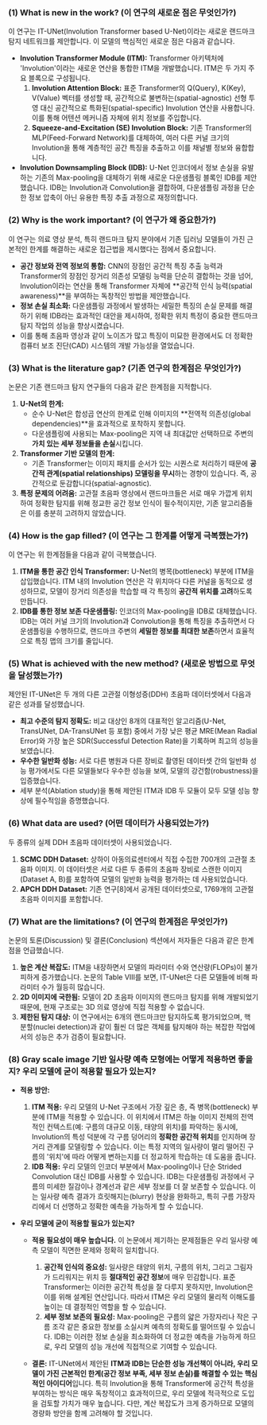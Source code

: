 ### (1) What is new in the work? (이 연구의 새로운 점은 무엇인가?)

이 연구는 IT-UNet(Involution Transformer based U-Net)이라는 새로운 랜드마크 탐지 네트워크를 제안합니다. 이 모델의 핵심적인 새로운 점은 다음과 같습니다.

*   **Involution Transformer Module (ITM):** Transformer 아키텍처에 'Involution'이라는 새로운 연산을 통합한 ITM을 개발했습니다. ITM은 두 가지 주요 블록으로 구성됩니다.
    1.  **Involution Attention Block:** 표준 Transformer의 Q(Query), K(Key), V(Value) 벡터를 생성할 때, 공간적으로 불변하는(spatial-agnostic) 선형 투영 대신 공간적으로 특화된(spatial-specific) Involution 연산을 사용합니다. 이를 통해 어텐션 메커니즘 자체에 위치 정보를 주입합니다.
    2.  **Squeeze-and-Excitation (SE) Involution Block:** 기존 Transformer의 MLP(Feed-Forward Network)를 대체하여, 여러 다른 커널 크기의 Involution을 통해 계층적인 공간 특징을 추출하고 이를 채널별 정보와 융합합니다.
*   **Involution Downsampling Block (IDB):** U-Net 인코더에서 정보 손실을 유발하는 기존의 Max-pooling을 대체하기 위해 새로운 다운샘플링 블록인 IDB를 제안했습니다. IDB는 Involution과 Convolution을 결합하여, 다운샘플링 과정을 단순한 정보 압축이 아닌 유용한 특징 추출 과정으로 재정의합니다.

### (2) Why is the work important? (이 연구가 왜 중요한가?)

이 연구는 의료 영상 분석, 특히 랜드마크 탐지 분야에서 기존 딥러닝 모델들이 가진 근본적인 한계를 해결하는 새로운 접근법을 제시했다는 점에서 중요합니다.

*   **공간 정보와 전역 정보의 통합:** CNN의 장점인 공간적 특징 추출 능력과 Transformer의 장점인 장거리 의존성 모델링 능력을 단순히 결합하는 것을 넘어, Involution이라는 연산을 통해 Transformer 자체에 **공간적 인식 능력(spatial awareness)**을 부여하는 독창적인 방법을 제안했습니다.
*   **정보 손실 최소화:** 다운샘플링 과정에서 발생하는 세밀한 특징의 손실 문제를 해결하기 위해 IDB라는 효과적인 대안을 제시하여, 정확한 위치 특정이 중요한 랜드마크 탐지 작업의 성능을 향상시켰습니다.
*   이를 통해 초음파 영상과 같이 노이즈가 많고 특징이 미묘한 환경에서도 더 정확한 컴퓨터 보조 진단(CAD) 시스템의 개발 가능성을 열었습니다.

### (3) What is the literature gap? (기존 연구의 한계점은 무엇인가?)

논문은 기존 랜드마크 탐지 연구들의 다음과 같은 한계점을 지적합니다.

1.  **U-Net의 한계:**
    *   순수 U-Net은 합성곱 연산의 한계로 인해 이미지의 **전역적 의존성(global dependencies)**을 효과적으로 포착하지 못합니다.
    *   다운샘플링에 사용되는 Max-pooling은 지역 내 최대값만 선택하므로 주변의 **가치 있는 세부 정보들을 손실**시킵니다.
2.  **Transformer 기반 모델의 한계:**
    *   기존 Transformer는 이미지 패치를 순서가 있는 시퀀스로 처리하기 때문에 **공간적 관계(spatial relationships) 모델링을 무시**하는 경향이 있습니다. 즉, 공간적으로 둔감합니다(spatial-agnostic).
3.  **특정 문제의 어려움:** 고관절 초음파 영상에서 랜드마크들은 서로 매우 가깝게 위치하여 정확한 탐지를 위해 정교한 공간 정보 인식이 필수적이지만, 기존 알고리즘들은 이를 충분히 고려하지 않았습니다.

### (4) How is the gap filled? (이 연구는 그 한계를 어떻게 극복했는가?)

이 연구는 위 한계점들을 다음과 같이 극복했습니다.

1.  **ITM을 통한 공간 인식 Transformer:** U-Net의 병목(bottleneck) 부분에 ITM을 삽입했습니다. ITM 내의 Involution 연산은 각 위치마다 다른 커널을 동적으로 생성하므로, 모델이 장거리 의존성을 학습할 때 각 특징의 **공간적 위치를 고려**하도록 만듭니다.
2.  **IDB를 통한 정보 보존 다운샘플링:** 인코더의 Max-pooling을 IDB로 대체했습니다. IDB는 여러 커널 크기의 Involution과 Convolution을 통해 특징을 추출하면서 다운샘플링을 수행하므로, 랜드마크 주변의 **세밀한 정보를 최대한 보존**하면서 효율적으로 특징 맵의 크기를 줄입니다.

### (5) What is achieved with the new method? (새로운 방법으로 무엇을 달성했는가?)

제안된 IT-UNet은 두 개의 다른 고관절 이형성증(DDH) 초음파 데이터셋에서 다음과 같은 성과를 달성했습니다.

*   **최고 수준의 탐지 정확도:** 비교 대상인 8개의 대표적인 알고리즘(U-Net, TransUNet, DA-TransUNet 등 포함) 중에서 가장 낮은 평균 MRE(Mean Radial Error)와 가장 높은 SDR(Successful Detection Rate)을 기록하며 최고의 성능을 보였습니다.
*   **우수한 일반화 성능:** 서로 다른 병원과 다른 장비로 촬영된 데이터셋 간의 일반화 성능 평가에서도 다른 모델들보다 우수한 성능을 보여, 모델의 강건함(robustness)을 입증했습니다.
*   세부 분석(Ablation study)을 통해 제안된 ITM과 IDB 두 모듈이 모두 모델 성능 향상에 필수적임을 증명했습니다.

### (6) What data are used? (어떤 데이터가 사용되었는가?)

두 종류의 실제 DDH 초음파 데이터셋이 사용되었습니다.

1.  **SCMC DDH Dataset:** 상하이 아동의료센터에서 직접 수집한 700개의 고관절 초음파 이미지. 이 데이터셋은 서로 다른 두 종류의 초음파 장비로 스캔한 이미지(Dataset A, B)를 포함하여 모델의 일반화 능력을 평가하는 데 사용되었습니다.
2.  **APCH DDH Dataset:** 기존 연구[8]에서 공개된 데이터셋으로, 1769개의 고관절 초음파 이미지를 포함합니다.

### (7) What are the limitations? (이 연구의 한계점은 무엇인가?)

논문의 토론(Discussion) 및 결론(Conclusion) 섹션에서 저자들은 다음과 같은 한계점을 언급했습니다.

1.  **높은 계산 복잡도:** ITM을 내장하면서 모델의 파라미터 수와 연산량(FLOPs)이 불가피하게 증가했습니다. 논문의 Table VIII를 보면, IT-UNet은 다른 모델들에 비해 파라미터 수가 월등히 많습니다.
2.  **2D 이미지에 국한됨:** 모델이 2D 초음파 이미지의 랜드마크 탐지를 위해 개발되었기 때문에, 현재 구조로는 3D 의료 영상에 직접 적용할 수 없습니다.
3.  **제한된 탐지 대상:** 이 연구에서는 6개의 랜드마크만 탐지하도록 평가되었으며, 핵 분할(nuclei detection)과 같이 훨씬 더 많은 객체를 탐지해야 하는 복잡한 작업에서의 성능은 추가 검증이 필요합니다.

### (8) Gray scale image 기반 일사량 예측 모형에는 어떻게 적용하면 좋을지? 우리 모델에 굳이 적용할 필요가 있는지?

*   **적용 방안:**
    1.  **ITM 적용:** 우리 모델의 U-Net 구조에서 가장 깊은 층, 즉 병목(bottleneck) 부분에 ITM을 적용할 수 있습니다. 이 위치에서 ITM은 하늘 이미지 전체의 전역적인 컨텍스트(예: 구름의 대규모 이동, 태양의 위치)를 파악하는 동시에, Involution의 특성 덕분에 각 구름 덩어리의 **정확한 공간적 위치**를 인지하며 장거리 관계를 모델링할 수 있습니다. 이는 특정 지역의 일사량이 멀리 떨어진 구름의 '위치'에 따라 어떻게 변하는지를 더 정교하게 학습하는 데 도움을 줍니다.
    2.  **IDB 적용:** 우리 모델의 인코더 부분에서 Max-pooling이나 단순 Strided Convolution 대신 IDB를 사용할 수 있습니다. IDB는 다운샘플링 과정에서 구름의 미세한 질감이나 경계선과 같은 세부 정보를 더 잘 보존할 수 있습니다. 이는 일사량 예측 결과가 흐릿해지는(blurry) 현상을 완화하고, 특히 구름 가장자리에서 더 선명하고 정확한 예측을 가능하게 할 수 있습니다.

*   **우리 모델에 굳이 적용할 필요가 있는지?**
    *   **적용 필요성이 매우 높습니다.** 이 논문에서 제기하는 문제점들은 우리 일사량 예측 모델이 직면한 문제와 정확히 일치합니다.
        1.  **공간적 인식의 중요성:** 일사량은 태양의 위치, 구름의 위치, 그리고 그림자가 드리워지는 위치 등 **절대적인 공간 정보**에 매우 민감합니다. 표준 Transformer는 이러한 공간적 특성을 잘 다루지 못하지만, Involution은 이를 위해 설계된 연산입니다. 따라서 ITM은 우리 모델의 물리적 이해도를 높이는 데 결정적인 역할을 할 수 있습니다.
        2.  **세부 정보 보존의 필요성:** Max-pooling은 구름의 얇은 가장자리나 작은 구름 조각 같은 중요한 정보를 소실시켜 예측의 정확도를 떨어뜨릴 수 있습니다. IDB는 이러한 정보 손실을 최소화하여 더 정교한 예측을 가능하게 하므로, 우리 모델의 성능 개선에 직접적으로 기여할 수 있습니다.

    *   **결론:** IT-UNet에서 제안된 **ITM과 IDB는 단순한 성능 개선책이 아니라, 우리 모델이 가진 근본적인 한계(공간 정보 부족, 세부 정보 손실)를 해결할 수 있는 핵심적인 아이디어**입니다. 특히 Involution을 통해 Transformer에 공간적 특성을 부여하는 방식은 매우 독창적이고 효과적이므로, 우리 모델에 적극적으로 도입을 검토할 가치가 매우 높습니다. 다만, 계산 복잡도가 크게 증가하므로 모델의 경량화 방안을 함께 고려해야 할 것입니다.

